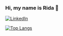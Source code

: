 ### Hi, my name is Rida 👋

[![LinkedIn](https://img.shields.io/badge/LinkedIn-0077B5?style=for-the-badge&logo=linkedin&logoColor=white)](https://linkedin.com/in/rdzhaafar)

[![Top Langs](https://github-readme-stats.vercel.app/api/top-langs/?username=rdzhaafar&hide=yara,Jupyter%20Notebook,Emacs%20Lisp)](https://github.com/anuraghazra/github-readme-stats)
